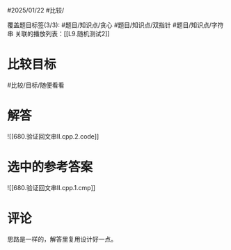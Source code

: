 #2025/01/22 #比较/

覆盖题目标签(3/3):  #题目/知识点/贪心 #题目/知识点/双指针 #题目/知识点/字符串
关联的播放列表：[[L9.随机测试2]]

# 比较目标

#比较/目标/随便看看

# 解答

![[680.验证回文串II.cpp.2.code]]

# 选中的参考答案

![[680.验证回文串II.cpp.1.cmp]]

# 评论

思路是一样的，解答里复用设计好一点。